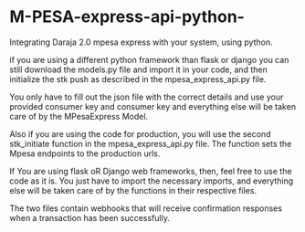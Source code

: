 # M-PESA-express-api-python-
Integrating Daraja 2.0 mpesa express with your system, using python.

if you are using a different python framework than flask or django you can still download the models.py file and import it in your code,
and then initialize the stk push as described in the mpesa_express_api.py file. 

You only have to fill out the json file with the correct details and use your provided consumer key and consumer key and everything else will be taken care of
by the MPesaExpress Model.

Also if you are using the code for production, you will use the second stk_initiate function in the mpesa_express_api.py file. The function sets the Mpesa 
endpoints to the production urls.

If You are using flask oR Django web frameworks, then, feel free to use the code as it is. You just have to import the necessary imports, and everything else
will be taken care of by the functions in their respective files. 

The two files contain webhooks that will receive confirmation responses when a transaction has been successfully.

